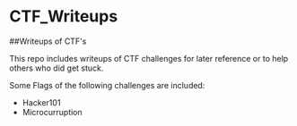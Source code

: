 # CTF_Writeups
##Writeups of CTF's

This repo includes writeups of CTF challenges for later reference or to help others who did get stuck.

Some Flags of the following challenges are included:

- Hacker101
- Microcurruption
